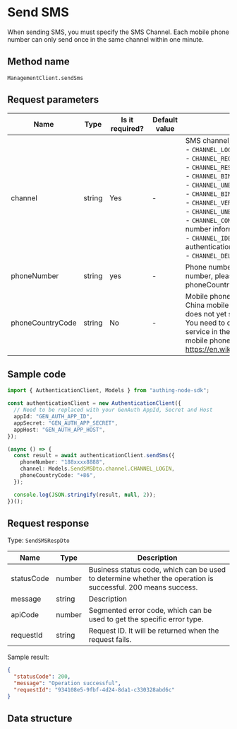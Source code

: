 # Send SMS

<!--
Warning⚠️:
Do not modify this document directly,
https://github.com/Authing/authing-docs-factory
Use this project to generate
-->

<LastUpdated />

When sending SMS, you must specify the SMS Channel. Each mobile phone number can only send once in the same channel within one minute.

## Method name

`ManagementClient.sendSms`

## Request parameters

| Name             | Type   | <div style="width:80px">Is it required?</div> | <div style="width:60px">Default value</div> | <div style="width:300px">Description</div>                                                                                                                                                                                                                                                                                                                                                                                                                                                                                                                                                                                                                                                                | <div style="width:200px">Sample value</div> |
| ---------------- | ------ | --------------------------------------------- | ------------------------------------------- | --------------------------------------------------------------------------------------------------------------------------------------------------------------------------------------------------------------------------------------------------------------------------------------------------------------------------------------------------------------------------------------------------------------------------------------------------------------------------------------------------------------------------------------------------------------------------------------------------------------------------------------------------------------------------------------------------------- | ------------------------------------------- |
| channel          | string | Yes                                           | -                                           | SMS channel, specify the purpose of sending this SMS:<br>- `CHANNEL_LOGIN`: for user login<br>- `CHANNEL_REGISTER`: for user registration<br>- `CHANNEL_RESET_PASSWORD`: for resetting password<br>- `CHANNEL_BIND_PHONE`: used to bind a phone number<br>- `CHANNEL_UNBIND_PHONE`: used to unbind a phone number<br>- `CHANNEL_BIND_MFA`: used to bind MFA<br>- `CHANNEL_VERIFY_MFA`: used to verify MFA<br>- `CHANNEL_UNBIND_MFA`: used to unbind MFA<br>- `CHANNEL_COMPLETE_PHONE`: used to complete the phone number information when registering/logining <br>- `CHANNEL_IDENTITY_VERIFICATION`: used for user real-name authentication<br>- `CHANNEL_DELETE_ACCOUNT`: used to cancel an account<br> | `CHANNEL_LOGIN`                             |
| phoneNumber      | string | yes                                           | -                                           | Phone number without area code. If it is a foreign phone number, please specify the area code in the phoneCountryCode parameter.                                                                                                                                                                                                                                                                                                                                                                                                                                                                                                                                                                          | `188xxxx8888`                               |
| phoneCountryCode | string | No                                            | -                                           | Mobile phone area code. This field is optional for mainland China mobile phone numbers. The GenAuth SMS service does not yet support international mobile phone numbers. You need to configure the corresponding international SMS service in the GenAuth console. For a complete list of mobile phone area codes, please refer to https://en.wikipedia.org/wiki/List_of_country_calling_codes.                                                                                                                                                                                                                                                                                                           | `+86`                                       |

## Sample code

```ts
import { AuthenticationClient, Models } from "authing-node-sdk";

const authenticationClient = new AuthenticationClient({
  // Need to be replaced with your GenAuth AppId, Secret and Host
  appId: "GEN_AUTH_APP_ID",
  appSecret: "GEN_AUTH_APP_SECRET",
  appHost: "GEN_AUTH_APP_HOST",
});

(async () => {
  const result = await authenticationClient.sendSms({
    phoneNumber: "188xxxx8888",
    channel: Models.SendSMSDto.channel.CHANNEL_LOGIN,
    phoneCountryCode: "+86",
  });

  console.log(JSON.stringify(result, null, 2));
})();
```

## Request response

Type: `SendSMSRespDto`

| Name       | Type   | Description                                                                                                  |
| ---------- | ------ | ------------------------------------------------------------------------------------------------------------ |
| statusCode | number | Business status code, which can be used to determine whether the operation is successful. 200 means success. |
| message    | string | Description                                                                                                  |
| apiCode    | number | Segmented error code, which can be used to get the specific error type.                                      |
| requestId  | string | Request ID. It will be returned when the request fails.                                                      |

Sample result:

```json
{
  "statusCode": 200,
  "message": "Operation successful",
  "requestId": "934108e5-9fbf-4d24-8da1-c330328abd6c"
}
```

## Data structure

